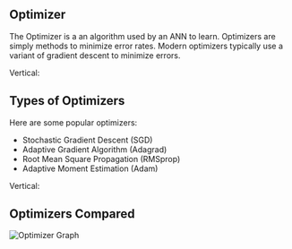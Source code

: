 ## Optimizer

The Optimizer is a an algorithm used by an ANN to learn. Optimizers are simply methods to minimize error rates. Modern optimizers typically use a variant of gradient descent to minimize errors.

Vertical:

## Types of Optimizers

Here are some popular optimizers:

- Stochastic Gradient Descent (SGD)
- Adaptive Gradient Algorithm (Adagrad)
- Root Mean Square Propagation (RMSprop)
- Adaptive Moment Estimation (Adam)

Vertical:

## Optimizers Compared

![Optimizer Graph](http://3.bp.blogspot.com/-nrtJPrdBWuE/VPmIB46F2aI/AAAAAAAACCw/vaE_B0SVy5k/s1600/Long%2BValley%2B-%2BImgur.gif)

